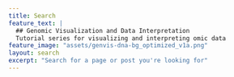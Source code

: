 ```yaml
---
title: Search
feature_text: |
  ## Genomic Visualization and Data Interpretation
  Tutorial series for visualizing and interpreting omic data
feature_image: "assets/genvis-dna-bg_optimized_v1a.png"
layout: search
excerpt: "Search for a page or post you're looking for"
---
```

